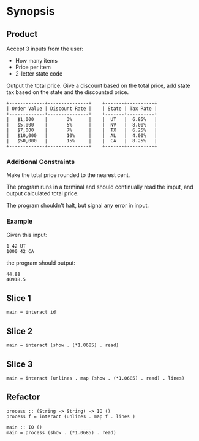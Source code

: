 # Synopsis

## Product
Accept 3 inputs from the user:

- How many items
- Price per item
- 2-letter state code

Output the total price. Give a discount based on the total price, add state tax based on the state and the discounted price.

    +-------------+---------------+    +-------+----------+
    | Order Value | Discount Rate |    | State | Tax Rate |
    +-------------+---------------+    +-------+----------+
    |   $1,000    |       3%      |    |  UT   |  6.85%   |
    |   $5,000    |       5%      |    |  NV   |  8.00%   |
    |   $7,000    |       7%      |    |  TX   |  6.25%   |
    |   $10,000   |       10%     |    |  AL   |  4.00%   |
    |   $50,000   |       15%     |    |  CA   |  8.25%   |
    +-------------+---------------+    +-------+----------+

### Additional Constraints

Make the total price rounded to the nearest cent.

The program runs in a terminal and should continually read the imput, and output calculated total price.

The program shouldn't halt, but signal any error in input.

### Example

Given this input:

    1 42 UT
    1000 42 CA

the program should output:

    44.88
    40918.5

## Slice 1

    main = interact id

## Slice 2

    main = interact (show . (*1.0685) . read)

## Slice 3

    main = interact (unlines . map (show . (*1.0685) . read) . lines)

## Refactor

    process :: (String -> String) -> IO ()
    process f = interact (unlines . map f . lines )

    main :: IO ()
    main = process (show . (*1.0685) . read)


